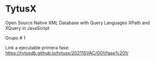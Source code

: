 # TytusX
Open Source Native XML Database with Query Languages XPath and XQuery in JavaScript

Grupo # 1

Link a ejecutable primera fase: https://tytusdb.github.io/tytusx/20211SVAC/G01/fase%201/
